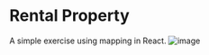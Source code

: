 # Rental Property 

A simple exercise using mapping in React.
![image](https://github.com/RiplisMartinkevicius/React-Exercises/assets/61363982/81e5fc03-9f43-478c-8cbd-8ed3da166310)
